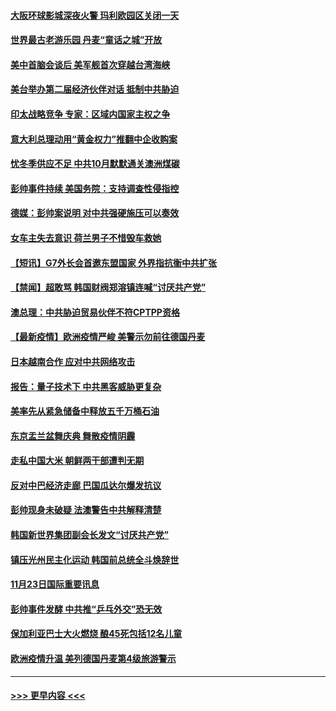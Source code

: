 #### [大阪环球影城深夜火警 玛利欧园区关闭一天](../pages/prog202/a103276275.md?t=11241201) 
#### [世界最古老游乐园 丹麦“童话之城”开放](../pages/prog202/a103276091.md?t=11241201) 
#### [美中首脑会谈后 美军舰首次穿越台湾海峡](../pages/prog202/a103276088.md?t=11241201) 
#### [美台举办第二届经济伙伴对话 抵制中共胁迫](../pages/prog202/a103276064.md?t=11241201) 
#### [印太战略竞争 专家：区域内国家主权之争](../pages/prog202/a103276195.md?t=11241201) 
#### [意大利总理动用“黄金权力”推翻中企收购案](../pages/prog202/a103275913.md?t=11241201) 
#### [忧冬季供应不足 中共10月默默通关澳洲煤碳](../pages/prog202/a103276004.md?t=11241201) 
#### [彭帅事件持续  美国务院：支持调查性侵指控](../pages/prog202/a103276021.md?t=11241201) 
#### [德媒：彭帅案说明 对中共强硬施压可以奏效](../pages/prog202/a103276010.md?t=11241201) 
#### [女车主失去意识 荷兰男子不惜毁车救她](../pages/prog202/a103275878.md?t=11241201) 
#### [【短讯】G7外长会首邀东盟国家 外界指抗衡中共扩张](../pages/prog202/a103275840.md?t=11241201) 
#### [【禁闻】超敢骂 韩国财阀郑溶镇连喊“讨厌共产党”](../pages/prog202/a103275842.md?t=11241201) 
#### [澳总理：中共胁迫贸易伙伴不符CPTPP资格](../pages/prog202/a103275847.md?t=11241201) 
#### [【最新疫情】欧洲疫情严峻 美警示勿前往德国丹麦](../pages/prog202/a103275844.md?t=11241201) 
#### [日本越南合作 应对中共网络攻击](../pages/prog202/a103275807.md?t=11241201) 
#### [报告：量子技术下 中共黑客威胁更复杂](../pages/prog202/a103275780.md?t=11241201) 
#### [美率先从紧急储备中释放五千万桶石油](../pages/prog202/a103275752.md?t=11241201) 
#### [东京盂兰盆舞庆典  舞散疫情阴霾](../pages/prog202/a103275767.md?t=11241201) 
#### [走私中国大米 朝鲜两干部遭判无期](../pages/prog202/a103275688.md?t=11241201) 
#### [反对中巴经济走廊 巴国瓜达尔爆发抗议](../pages/prog202/a103275679.md?t=11241201) 
#### [彭帅现身未破疑 法澳警告中共解释清楚](../pages/prog202/a103275663.md?t=11241201) 
#### [韩国新世界集团副会长发文“讨厌共产党”](../pages/prog202/a103275592.md?t=11241201) 
#### [镇压光州民主化运动 韩国前总统全斗焕辞世](../pages/prog202/a103275596.md?t=11241201) 
#### [11月23日国际重要讯息](../pages/prog202/a103275598.md?t=11241201) 
#### [彭帅事件发酵 中共推“乒乓外交”恐无效](../pages/prog202/a103275514.md?t=11241201) 
#### [保加利亚巴士大火燃烧 酿45死包括12名儿童](../pages/prog202/a103275487.md?t=11241201) 
#### [欧洲疫情升温 美列德国丹麦第4级旅游警示](../pages/prog202/a103275471.md?t=11241201) 

----
#### [ >>> 更早内容 <<< ](../indexes/prog202-earlier.md)
